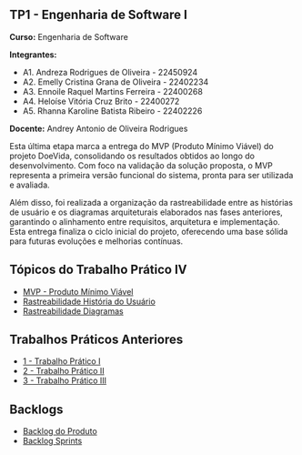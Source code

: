 ## TP1 - Engenharia de Software I

**Curso:** Engenharia de Software

**Integrantes:**
+ A1. Andreza Rodrigues de Oliveira - 22450924
+ A2. Emelly Cristina Grana de Oliveira - 22402234
+ A3. Ennoile Raquel Martins Ferreira - 22400268
+ A4. Heloíse Vitória Cruz Brito - 22400272
+ A5. Rhanna Karoline Batista Ribeiro - 22402226

**Docente:** Andrey Antonio de Oliveira Rodrigues

Esta última etapa marca a entrega do MVP (Produto Mínimo Viável) do projeto DoeVida, consolidando os resultados obtidos ao longo do desenvolvimento. Com foco na validação da solução proposta, o MVP representa a primeira versão funcional do sistema, pronta para ser utilizada e avaliada.

Além disso, foi realizada a organização da rastreabilidade entre as histórias de usuário e os diagramas arquiteturais elaborados nas fases anteriores, garantindo o alinhamento entre requisitos, arquitetura e implementação. Esta entrega finaliza o ciclo inicial do projeto, oferecendo uma base sólida para futuras evoluções e melhorias contínuas.

## Tópicos do  Trabalho Prático IV
- [MVP - Produto Mínimo Viável](https://github.com/helo-xssw/Trabalho_E.S/blob/main/4_Trabalho_Pr%C3%A1tico_IV/1_MVP.md)
- [Rastreabilidade História do Usuário](https://github.com/helo-xssw/Trabalho_E.S/blob/main/4_Trabalho_Pr%C3%A1tico_IV/2_Rastreabilidade_User_Story.md)
- [Rastreabilidade Diagramas](https://github.com/helo-xssw/Trabalho_E.S/blob/main/4_Trabalho_Pr%C3%A1tico_IV/3_Rastreabilidade_Diagramas.md)

  
## Trabalhos Práticos Anteriores

- [1 - Trabalho Prático I](https://github.com/helo-xssw/Trabalho_E.S/tree/main/1_Trabalho_Pratico_I)
- [2 - Trabalho Prático II](https://github.com/helo-xssw/Trabalho_E.S/tree/main/2_Trabalho_Pratico_II)
- [3 - Trabalho Prático III](https://github.com/helo-xssw/Trabalho_E.S/tree/main/3_Trabalho_Pratico_III)

## Backlogs

- [Backlog do Produto](https://github.com/users/helo-xssw/projects/2/views/1)
- [Backlog Sprints](https://github.com/users/helo-xssw/projects/3)
